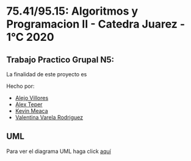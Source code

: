 75.41/95.15: Algoritmos y Programacion II - Catedra Juarez - 1°C 2020
================
Trabajo Practico Grupal N5: 
------------
La finalidad de este proyecto es 

Hecho por:

  - [Alejo Villores](https://github.com/alejovillores)
  - [Alex Teper](https://github.com/AlexTeper99)
  - [Kevin Meaca](https://github.com/root-MKevin)
  - [Valentina Varela Rodriguez](https://github.com/valva-ro)

UML
------------
Para ver el diagrama UML haga click [aquí]()
